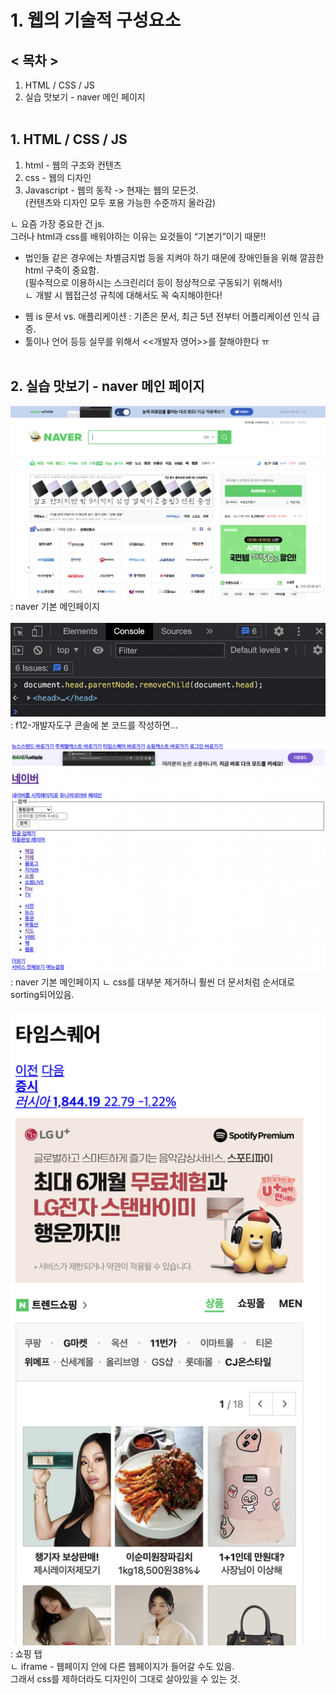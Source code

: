 # 1. 웹의 기술적 구성요소
## < 목차 >
1. HTML / CSS / JS
1. 실습 맛보기 - naver 메인 페이지 <br/><br/>

## 1. HTML / CSS / JS
1. html - 웹의 구조와 컨텐츠
1. css - 웹의 디자인
1. Javascript - 웹의 동작 -> 현재는 웹의 모든것.<br/>
(컨텐츠와 디자인 모두 포용 가능한 수준까지 올라감) 

ㄴ 요즘 가장 중요한 건 js.<br/>
그러나 html과 css를 배워야하는 이유는 요것들이 “기본기”이기 때문!!
+ 법인들 같은 경우에는 차별금지법 등을 지켜야 하기 때문에 장애인들을 위해 깔끔한 html 구축이 중요함. <br/>
(필수적으로 이용하시는 스크린리더 등이 정상적으로 구동되기 위해서!) <br/>
ㄴ 개발 시 웹접근성 규칙에 대해서도 꼭 숙지해야한다!

* 웹 is 문서 vs. 애플리케이션 : 기존은 문서, 최근 5년 전부터 어플리케이션 인식 급증. 
* 툴이나 언어 등등 실무를 위해서 <<개발자 영어>>를 잘해야한다 ㅠ<br/><br/>

## 2. 실습 맛보기 - naver 메인 페이지
<img src="../pic/2-Nov-2021/2-Nov-2021_1.png">
: naver 기본 메인페이지 <br/><br/>

<img src="../pic/2-Nov-2021/2-Nov-2021_2.png">
: f12-개발자도구 콘솔에 본 코드를 작성하면... <br/><br/>

<img src="../pic/2-Nov-2021/2-Nov-2021_3.png">
: naver 기본 메인페이지
ㄴ css를 대부분 제거하니 훨씬 더 문서처럼 순서대로 sorting되어있음.<br/><br/>

<img src="../pic/2-Nov-2021/2-Nov-2021_4.png">
: 쇼핑 탭<br/>
ㄴ iframe - 웹페이지 안에 다른 웹페이지가 들어갈 수도 있음. <br/>
그래서 css를 제하더라도 디자인이 그대로 살아있을 수 있는 것. <br/><br/>